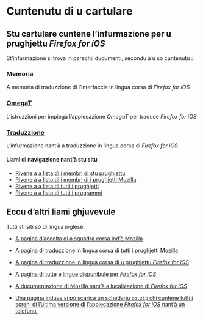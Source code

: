 # Cuntenutu di u cartulare

## Stu cartulare cuntene l’infurmazione per u prughjettu _Firefox for iOS_

St’infurmazione si trova in parechji ducumenti, secondu à u so cuntenutu :

### __Memoria__
A memoria di traduzzione di l’interfaccia in lingua corsa di _Firefox for iOS_

### [OmegaT](OmegaT.md)
L’istruzzioni per impiegà l’appiecazione _OmegaT_ per traduce _Firefox for iOS_

### [Traduzzione](Traduzzione.md)
L’infurmazione nant’à a traduzzione in lingua corsa di _Firefox for iOS_

#### Liami di navigazione nant’à stu situ
- [Rivene à a lista di i membri di stu prughjettu](./)
- [Rivene à a lista di i membri di i prughjetti Mozilla](../)
- [Rivene à a lista di tutti i prughjetti](../../)
- [Rivene à a lista di tutti i prugrammi](../../../../../#readme)

## Eccu d’altri liami ghjuvevule
Tutti sti siti sò di lingua inglese.

- [A pagina d’accolta di a squadra corsa ind’è Mozilla](https://pontoon.mozilla.org/co/info/)

- [A pagina di traduzzione in lingua corsa di tutti i prughjetti Mozilla](https://pontoon.mozilla.org/co/)

- [A pagina di traduzzione in lingua corsa di u prughjettu _Firefox for iOS_](https://pontoon.mozilla.org/co/firefox-for-ios/)

- [A pagina di tutte e lingue dispunibule per _Firefox for iOS_](https://pontoon.mozilla.org/projects/firefox-for-ios/)

- [A ducumentazione di Mozilla nant’à a lucalizazione di _Firefox for iOS_](https://mozilla-l10n.github.io/localizer-documentation/products/firefox_ios/)

- [Una pagina induve si pò scaricà un schedariu `co.zip` chì cuntene tutti i screni di l’ultima versione di l’appiecazione _Firefox for iOS_ nant’à un telefunu.](https://firefox-ci-tc.services.mozilla.com/tasks/index/mobile.v2.firefox-ios.l10n-screenshots.latest)
